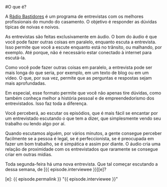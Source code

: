 <section>
#O que é?

A [Rádio Bastidores][rb] é um programa de entrevistas com os melhores profissionais do mundo do casamento. O objetivo é responder as dúvidas típicas de noivas e noivos.

As entrevistas são feitas exclusivamente em áudio. O bom do áudio é que você pode fazer outras coisas em paralelo, enquanto escuta a entrevista. Isso permite que você a escute enquanto está no trânsito, ou malhando, por exemplo. Até porque, não é necessário estar conectado à internet para escutá-la.

Como você pode fazer outras coisas em paralelo, a entrevista pode ser mais longa do que seria, por exemplo, em um texto de blog ou em um vídeo. O que, por sua vez, permite que as perguntas e respostas sejam mais aprofundadas.

Em especial, esse formato permite que você não apenas tire dúvidas, como também conheça melhor a história pessoal e de empreendedorismo dos entrevistados. Isso faz toda a diferença.

Você perceberá, ao escutar os episódios, que é mais fácil se encantar por um entrevistado escutando o que tem a dizer, que simplesmente vendo seu trabalho ou lendo algo por aí.

Quando escutamos alguém, por vários minutos, a gente consegue perceber facilmente se a pessoa é legal, se é perfeccionista, se é preocupada em fazer um bom trabalho, se é simpática e assim por diante. O áudio cria uma relação de proximidade com os entrevistados que raramente se consegue criar em outras mídias.
    
Toda segunda-feira há uma nova entrevista. Que tal começar escutando a dessa semana, de [{{ episode.interviewee }}][e]?
</section>

[rb]: / "Rádio Bastidores"
[e]:  {{ episode.permalink }} "{{ episode.interviewee }}"